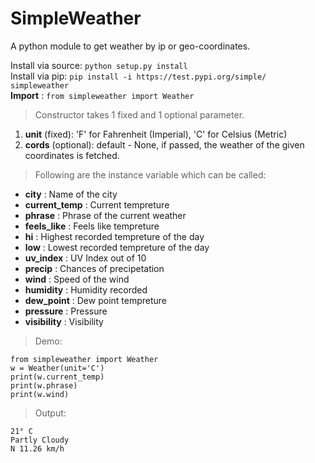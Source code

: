 # SimpleWeather

A python module to get weather by ip or geo-coordinates. 

Install via source: `python setup.py install`  
Install via pip: `pip install -i https://test.pypi.org/simple/ simpleweather`  
**Import** :  `from simpleweather import Weather`  
   
   
>Constructor takes 1 fixed and 1 optional parameter.  

 1. **unit** (fixed): 'F' for Fahrenheit (Imperial), 'C' for Celsius (Metric) 
 2. **cords** (optional): default - None, if passed, the weather of the given coordinates is fetched.

 
>Following are the instance variable which can be called:

 - **city** : Name of the city
 - **current_temp** : Current tempreture 
 - **phrase** : Phrase of the current weather
 - **feels_like** : Feels like tempreture
 - **hi** : Highest recorded tempreture of the day
 - **low** : Lowest recorded tempreture of the day
 - **uv_index** : UV Index out of 10
 - **precip** : Chances of precipetation
 - **wind** : Speed of the wind
 - **humidity** : Humidity recorded
 - **dew_point** : Dew point tempreture
 - **pressure** : Pressure
 - **visibility** : Visibility

> Demo:

    from simpleweather import Weather
    w = Weather(unit='C')
    print(w.current_temp)
    print(w.phrase)
    print(w.wind)

>Output:

    21° C
    Partly Cloudy
    N 11.26 km/h 
